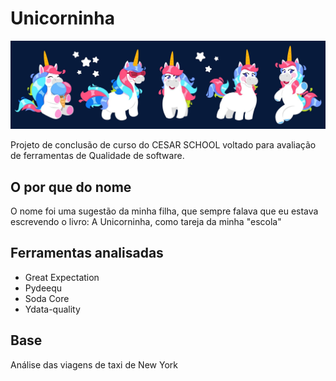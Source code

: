 # Unicorninha


![plot](./imgs/capa.jpg)


Projeto de conclusão de curso do CESAR SCHOOL voltado para avaliação de ferramentas de Qualidade de software.

## O por que do nome
O nome foi uma sugestão da minha filha, que sempre falava que eu estava escrevendo o livro: A Unicorninha, como tareja da minha "escola"

## Ferramentas analisadas 
 
 - Great Expectation
 - Pydeequ
 - Soda Core
 - Ydata-quality

 ## Base 

Análise das viagens de taxi de New York